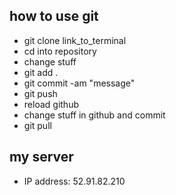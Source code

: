 
## how to use git
- git clone link_to_terminal
- cd into repository
- change stuff
- git add .
- git commit -am "message"
- git push
- reload github
- change stuff in github and commit
- git pull

## my server
- IP address: 52.91.82.210
